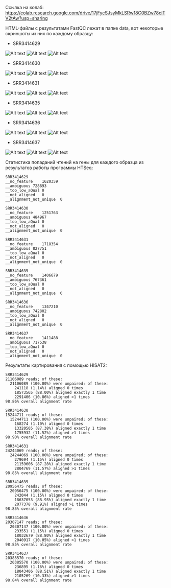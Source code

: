 Ссылка на колаб: https://colab.research.google.com/drive/17jFycSJsyMkLSRw18C0BZw78ciTV2tAw?usp=sharing

HTML-файлы с результатами FastQC лежат в папке data, вот некоторые скриншоты из них по каждому образцу:

- SRR3414629

![Alt text](data/SRR3414629-1.png)
![Alt text](data/SRR3414629-2.png)
![Alt text](data/SRR3414629-3.png)

- SRR3414630

![Alt text](data/SRR3414630-1.png)
![Alt text](data/SRR3414630-2.png)
![Alt text](data/SRR3414630-3.png)

- SRR3414631

![Alt text](data/SRR3414631-1.png)
![Alt text](data/SRR3414631-2.png)
![Alt text](data/SRR3414631-3.png)

- SRR3414635

![Alt text](data/SRR3414635-1.png)
![Alt text](data/SRR3414635-2.png)
![Alt text](data/SRR3414635-3.png)

- SRR3414636

![Alt text](data/SRR3414636-1.png)
![Alt text](data/SRR3414636-2.png)
![Alt text](data/SRR3414636-3.png)

- SRR3414637

![Alt text](data/SRR3414637-1.png)
![Alt text](data/SRR3414637-2.png)
![Alt text](data/SRR3414637-3.png)

Статистика попаданий чтений на гены для каждого образца из результатов работы программы HTSeq:

```
SRR3414629
__no_feature	1620359
__ambiguous	728893
__too_low_aQual	0
__not_aligned	0
__alignment_not_unique	0

SRR3414630
__no_feature	1251763
__ambiguous	484967
__too_low_aQual	0
__not_aligned	0
__alignment_not_unique	0

SRR3414631
__no_feature	1718354
__ambiguous	827751
__too_low_aQual	0
__not_aligned	0
__alignment_not_unique	0

SRR3414635
__no_feature	1406679
__ambiguous	767361
__too_low_aQual	0
__not_aligned	0
__alignment_not_unique	0

SRR3414636
__no_feature	1347210
__ambiguous	742802
__too_low_aQual	0
__not_aligned	0
__alignment_not_unique	0

SRR3414637
__no_feature	1411488
__ambiguous	717538
__too_low_aQual	0
__not_aligned	0
__alignment_not_unique	0
```

Результаты картирования с помощью HISAT2:
```
SRR3414629
21106089 reads; of these:
  21106089 (100.00%) were unpaired; of these:
    241118 (1.14%) aligned 0 times
    18573565 (88.00%) aligned exactly 1 time
    2291406 (10.86%) aligned >1 times
98.86% overall alignment rate

SRR3414630
15244711 reads; of these:
  15244711 (100.00%) were unpaired; of these:
    168274 (1.10%) aligned 0 times
    13320505 (87.38%) aligned exactly 1 time
    1755932 (11.52%) aligned >1 times
98.90% overall alignment rate

SRR3414631
24244069 reads; of these:
  24244069 (100.00%) were unpaired; of these:
    279694 (1.15%) aligned 0 times
    21159606 (87.28%) aligned exactly 1 time
    2804769 (11.57%) aligned >1 times
98.85% overall alignment rate

SRR3414635
20956475 reads; of these:
  20956475 (100.00%) were unpaired; of these:
    242044 (1.15%) aligned 0 times
    18637053 (88.93%) aligned exactly 1 time
    2077378 (9.91%) aligned >1 times
98.85% overall alignment rate

SRR3414636
20307147 reads; of these:
  20307147 (100.00%) were unpaired; of these:
    233551 (1.15%) aligned 0 times
    18032679 (88.80%) aligned exactly 1 time
    2040917 (10.05%) aligned >1 times
98.85% overall alignment rate

SRR3414637
20385570 reads; of these:
  20385570 (100.00%) were unpaired; of these:
    236895 (1.16%) aligned 0 times
    18043406 (88.51%) aligned exactly 1 time
    2105269 (10.33%) aligned >1 times
98.84% overall alignment rate
```
